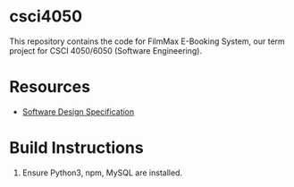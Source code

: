 # csci4050

This repository contains the code for FilmMax E-Booking System, our term project for CSCI 4050/6050 (Software Engineering).

# Resources
- [Software Design Specification](https://docs.google.com/document/d/1rz3KqUvv7bJAMrwiiX2BOJG7mPJwmikW/edit)

# Build Instructions
1. Ensure Python3, npm, MySQL are installed.


